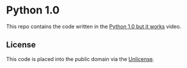 # Python 1.0

This repo contains the code written in the [Python 1.0 but it works](https://www.youtube.com/watch?v=MCCKVtpllFg) video.

## License

This code is placed into the public domain via the [Unlicense](https://github.com/Carberra/python1/blob/main/LICENSE).
